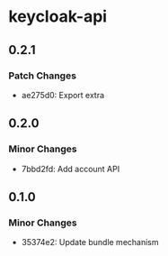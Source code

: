 # keycloak-api

## 0.2.1

### Patch Changes

- ae275d0: Export extra

## 0.2.0

### Minor Changes

- 7bbd2fd: Add account API

## 0.1.0

### Minor Changes

- 35374e2: Update bundle mechanism
